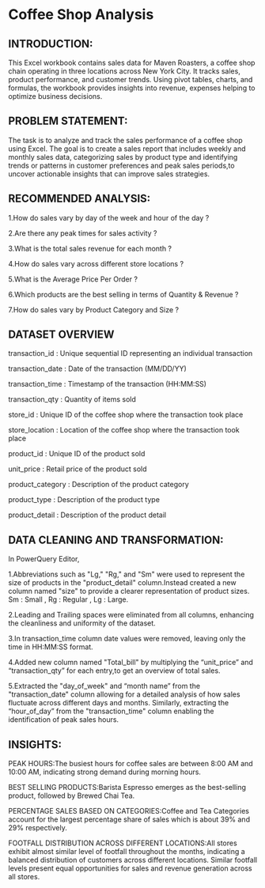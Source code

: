 # Coffee Shop Analysis
## INTRODUCTION:

This Excel workbook contains sales data for Maven Roasters, a coffee shop chain operating in three locations across New York City. It tracks sales, product performance, and customer trends. Using pivot tables, charts, and formulas, the workbook provides insights into revenue, expenses helping to optimize business decisions. 

## PROBLEM STATEMENT:

The task is to analyze and track the sales performance of a coffee shop using Excel. The goal is to create a sales report that includes weekly and monthly sales data, categorizing sales by product type and identifying trends or patterns in customer preferences and peak sales periods,to uncover actionable insights that can improve sales strategies.

## RECOMMENDED ANALYSIS:

1.How do sales vary by day of the week and hour of the day ?

2.Are there any peak times for sales activity ?

3.What is the total sales revenue for each month ?

4.How do sales vary across different store locations ?

5.What is the Average Price Per Order ?

6.Which products are the best selling in terms of Quantity & Revenue ?

7.How do sales vary by Product Category and Size ?

## DATASET OVERVIEW

transaction_id : Unique sequential ID representing an individual transaction

transaction_date : Date of the transaction (MM/DD/YY)

transaction_time : Timestamp of the transaction (HH:MM:SS)

transaction_qty : Quantity of items sold

store_id : Unique ID of the coffee shop where the transaction took place

store_location : Location of the coffee shop where the transaction took place

product_id : Unique ID of the product sold

unit_price : Retail price of the product sold

product_category : Description of the product category

product_type : Description of the product type

product_detail : Description of the product detail

## DATA CLEANING AND TRANSFORMATION:

In PowerQuery Editor,

1.Abbreviations such as "Lg," "Rg," and "Sm" were used to represent the size of products in the "product_detail" column.Instead created a new column named "size" to provide a clearer representation of product sizes. Sm : Small , Rg : Regular , Lg : Large.

2.Leading and Trailing spaces were eliminated from all columns, enhancing the cleanliness and uniformity of the dataset.

3.In transaction_time column  date values were removed, leaving only the time in HH:MM:SS format.

4.Added new column named "Total_bill" by multiplying the “unit_price” and “transaction_qty” for each entry,to get an overview of total sales.

5.Extracted the "day_of_week" and “month name” from the "transaction_date" column allowing for a detailed analysis of how sales fluctuate across different days and months. Similarly, extracting the “hour_of_day” from the "transaction_time" column enabling the identification of peak sales hours.

## INSIGHTS:


PEAK HOURS:The busiest hours for coffee sales are between 8:00 AM and 10:00 AM, indicating strong demand during morning hours. 

BEST SELLING PRODUCTS:Barista Espresso emerges as the best-selling product, followed by Brewed Chai Tea.

PERCENTAGE SALES BASED ON CATEGORIES:Coffee and Tea Categories account for the largest percentage share of sales which is about 39% and 29% respectively.

FOOTFALL DISTRIBUTION ACROSS DIFFERENT LOCATIONS:All stores exhibit almost similar level of footfall throughout the months, indicating a balanced distribution of customers across different locations. Similar footfall levels present equal opportunities for sales and revenue generation across all stores.

























